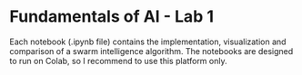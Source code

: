 # Fundamentals of AI - Lab 1
Each notebook (.ipynb file) contains the implementation, visualization and comparison of a swarm intelligence algorithm.
The notebooks are designed to run on Colab, so I recommend to use this platform only.
